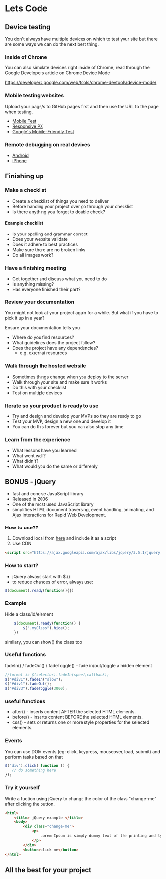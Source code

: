 <!-- .slide: data-background-image="../images/bg-mouse.jpg" -->
# Lets Code



<!-- .slide: data-background-image="../images/bg-mouse.jpg" -->
## Device testing
You don't always have multiple devices on which to test your site but there are some ways we can do the next best thing.


<!-- .slide: data-background-image="../images/bg-mouse.jpg" -->
### Inside of Chrome

You can also simulate devices right inside of Chrome, read through the Google Developers article on Chrome Device Mode

https://developers.google.com/web/tools/chrome-devtools/device-mode/ 


<!-- .slide: data-background-image="../images/bg-mouse.jpg" -->
### Mobile testing websites

Upload your page/s to GitHub pages first and then use the URL to the page when testing.

* [Mobile Test](http://mobiletest.me/)
* [Responsive PX](http://www.responsivepx.com/?codeshala.surge.sh#854x343&scrollbars)
* [Google's Mobile-Friendly Test](https://search.google.com/test/mobile-friendly)


<!-- .slide: data-background-image="../images/bg-mouse.jpg" -->
### Remote debugging on real devices

* [Android](https://developers.google.com/web/tools/chrome-devtools/debug/remote-debugging/remote-debugging?hl=en)
* [iPhone](http://moduscreate.com/enable-remote-web-inspector-in-ios-6/)



<!-- .slide: data-background-image="../images/bg-mouse.jpg" -->
## Finishing up


<!-- .slide: data-background-image="../images/bg-mouse.jpg" -->
### Make a checklist
* Create a checklist of things you need to deliver
* Before handing your project over go through your checklist
* Is there anything you forgot to double check?


<!-- .slide: data-background-image="../images/bg-mouse.jpg" -->
#### Example checklist
* Is your spelling and grammar correct
* Does your website validate
* Does it adhere to best practices
* Make sure there are no broken links
* Do all images work?


<!-- .slide: data-background-image="../images/bg-mouse.jpg" -->
### Have a finishing meeting
* Get together and discuss what you need to do
* Is anything missing?
* Has everyone finished their part?


<!-- .slide: data-background-image="../images/bg-mouse.jpg" -->
### Review your documentation
You might not look at your project again for a while. But what if you have to pick it up in a year?

Ensure your documentation tells you
* Where do you find resources?
* What guidelines does the project follow?
* Does the project have any dependencies?
	* e.g. external resources


<!-- .slide: data-background-image="../images/bg-mouse.jpg" -->
### Walk through the hosted website
* Sometimes things change when you deploy to the server
* Walk through your site and make sure it works
* Do this with your checklist
* Test on multiple devices


<!-- .slide: data-background-image="../images/bg-mouse.jpg" -->
### Iterate so your product is ready to use
* Try and design and develop your MVPs so they are ready to go
* Test your MVP, design a new one and develop it
* You can do this forever but you can also stop any time


<!-- .slide: data-background-image="../images/bg-mouse.jpg" -->
### Learn from the experience
* What lessons have you learned
* What went well?
* What didn't?
* What would you do the same or differenly



<!-- .slide: data-background-image="../images/bg-mouse.jpg" -->
## BONUS - jQuery
* fast and concise JavaScript library
* Released in 2006
* One of the most used JavaScript library
* simplifies HTML document traversing, event handling, animating, and Ajax interactions for Rapid Web Development.


<!-- .slide: data-background-image="../images/bg-mouse.jpg" -->
### How to use??
1. Download local from [here](https://jquery.com/download/) and include it as a script
2. Use CDN
```html
<script src="https://ajax.googleapis.com/ajax/libs/jquery/3.5.1/jquery.min.js"></script> 
```


<!-- .slide: data-background-image="../images/bg-mouse.jpg" -->
### How to start? 
* jQuery always start with $.()
* to reduce chances of error, always use:
```js
$(document).ready(function(){})
```


<!-- .slide: data-background-image="../images/bg-mouse.jpg" -->
### Example
Hide a class/id/element
```js
	$(document).ready(function() {
		$(".myClass").hide();
	})
```
similary, you can show() the class too


<!-- .slide: data-background-image="../images/bg-mouse.jpg" -->
### Useful functions
fadeIn() / fadeOut() / fadeToggle() - fade in/out/toggle a hidden element
```js  
//format is $(selector).fadeIn(speed,callback);
$("#div1").fadeIn("slow");
$("#div1").fadeOut();
$("#div3").fadeToggle(3000);
```


### useful functions
* after() - inserts content AFTER the selected HTML elements.
* before() - inserts content BEFORE the selected HTML elements.
* css() - sets or returns one or more style properties for the selected elements.


<!-- .slide: data-background-image="../images/bg-mouse.jpg" -->
### Events
You can use DOM events (eg: click, keypress, mouseover, load, submit) and perform tasks based on that
```js
$("div").click( function () { 
   // do something here
});
```


<!-- .slide: data-background-image="../images/bg-mouse.jpg" -->
### Try it yourself
Write a fuction using jQuery to change the color of the class "change-me" after clicking the button.
```html
<html>
	<title> jQuery example </title>
	<body>
		<div class="change-me">
			<p> 
				Lorem Ipsum is simply dummy text of the printing and typesetting industry. Lorem Ipsum has been the industry's standard dummy text ever since the 1500s, when an unknown printer took a galley of type and scrambled it to make a type specimen book.
			</p>
		</div>
		<button>click me</button>
</html>
```



<!-- .slide: data-background-image="../images/bg-mouse.jpg" -->
## All the best for your project